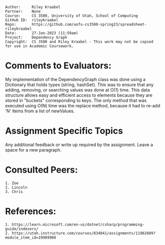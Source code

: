 ﻿```
Author:     Riley Kraabel
Partner:    None
Course:     CS 3500, University of Utah, School of Computing
GitHub ID:  rileykraabel
Repo:       https://github.com/uofu-cs3500-spring23/spreadsheet-rileykraabel
Date:       27-Jan-2023 (11:59am)
Project:    Dependency Graph
Copyright:  CS 3500 and Riley Kraabel - This work may not be copied for use in Academic Coursework.
```

# Comments to Evaluators:

My implementation of the DependencyGraph class was done using a Dictionary that holds types (string, hashSet<string>). This was to
ensure that any adding, removing, or searching values was done at O(1) time. This data structure allows easy and efficient access
to elements because they are stored in "buckets" corresponding to keys. The only method that was executed using O(N) time was the
replace method, because it had to re-add 'N' items from a list of newValues. 

# Assignment Specific Topics

Any additional feedback or write up required by the assignment.
Leave a space for a new paragraph.

# Consulted Peers:
    1. Zoe
    2. Lincoln
    3. Chris

# References:
    1. https://learn.microsoft.com/en-us/dotnet/csharp/programming-guide/indexers/
    2. https://utah.instructure.com/courses/834041/assignments/11982609?module_item_id=19989988